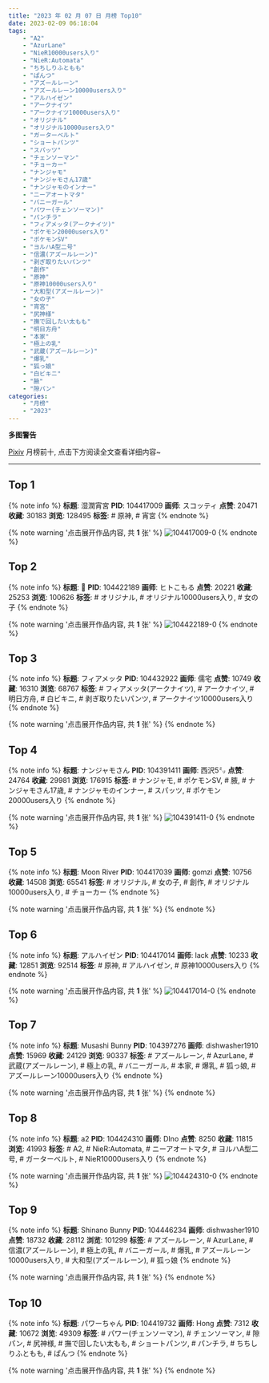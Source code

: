 ```yaml
---
title: "2023 年 02 月 07 日 月榜 Top10"
date: 2023-02-09 06:18:04
tags:
    - "A2"
    - "AzurLane"
    - "NieR10000users入り"
    - "NieR:Automata"
    - "ちちしりふともも"
    - "ぱんつ"
    - "アズールレーン"
    - "アズールレーン10000users入り"
    - "アルハイゼン"
    - "アークナイツ"
    - "アークナイツ10000users入り"
    - "オリジナル"
    - "オリジナル10000users入り"
    - "ガーターベルト"
    - "ショートパンツ"
    - "スパッツ"
    - "チェンソーマン"
    - "チョーカー"
    - "ナンジャモ"
    - "ナンジャモさん17歳"
    - "ナンジャモのインナー"
    - "ニーアオートマタ"
    - "バニーガール"
    - "パワー(チェンソーマン)"
    - "パンチラ"
    - "フィアメッタ(アークナイツ)"
    - "ポケモン20000users入り"
    - "ポケモンSV"
    - "ヨルハA型二号"
    - "信濃(アズールレーン)"
    - "剥ぎ取りたいパンツ"
    - "創作"
    - "原神"
    - "原神10000users入り"
    - "大和型(アズールレーン)"
    - "女の子"
    - "宵宮"
    - "尻神様"
    - "撫で回したい太もも"
    - "明日方舟"
    - "本家"
    - "極上の乳"
    - "武蔵(アズールレーン)"
    - "爆乳"
    - "狐っ娘"
    - "白ビキニ"
    - "腋"
    - "隙パン"
categories:
    - "月榜"
    - "2023"
---
```


<i class="fa fa-triangle-exclamation"></i>**多图警告**<i class="fa fa-triangle-exclamation"></i>

[Pixiv](https://www.pixiv.net/) 月榜前十, 点击下方阅读全文查看详细内容~

<!-- more -->

---

## Top 1

{% note info %}
**标题**: 湿潤宵宮
**PID**: 104417009 **画师**: スコッティ
**点赞**: 20471 **收藏**: 30183 **浏览**: 128495
**标签**: # 原神, # 宵宮
{% endnote %}

{% note warning '点击展开作品内容, 共 **1** 张' %}
![104417009-0](https://i.pixiv.re/img-original/img/2023/01/11/00/00/20/104417009_p0.png)
{% endnote %}

## Top 2

{% note info %}
**标题**: 🐑
**PID**: 104422189 **画师**: ヒトこもる
**点赞**: 20221 **收藏**: 25253 **浏览**: 100626
**标签**: # オリジナル, # オリジナル10000users入り, # 女の子
{% endnote %}

{% note warning '点击展开作品内容, 共 **1** 张' %}
![104422189-0](https://i.pixiv.re/img-original/img/2023/01/11/05/01/34/104422189_p0.png)
{% endnote %}

## Top 3

{% note info %}
**标题**: フィアメッタ
**PID**: 104432922 **画师**: 儒宅
**点赞**: 10749 **收藏**: 16310 **浏览**: 68767
**标签**: # フィアメッタ(アークナイツ), # アークナイツ, # 明日方舟, # 白ビキニ, # 剥ぎ取りたいパンツ, # アークナイツ10000users入り
{% endnote %}

{% note warning '点击展开作品内容, 共 **1** 张' %}
{% endnote %}

## Top 4

{% note info %}
**标题**: ナンジャモさん
**PID**: 104391411 **画师**: 西沢5㍉
**点赞**: 24764 **收藏**: 29981 **浏览**: 176915
**标签**: # ナンジャモ, # ポケモンSV, # 腋, # ナンジャモさん17歳, # ナンジャモのインナー, # スパッツ, # ポケモン20000users入り
{% endnote %}

{% note warning '点击展开作品内容, 共 **1** 张' %}
![104391411-0](https://i.pixiv.re/img-original/img/2023/01/10/00/00/29/104391411_p0.jpg)
{% endnote %}

## Top 5

{% note info %}
**标题**: Moon River
**PID**: 104417039 **画师**: gomzi
**点赞**: 10756 **收藏**: 14508 **浏览**: 65541
**标签**: # オリジナル, # 女の子, # 創作, # オリジナル10000users入り, # チョーカー
{% endnote %}

{% note warning '点击展开作品内容, 共 **1** 张' %}
{% endnote %}

## Top 6

{% note info %}
**标题**: アルハイゼン
**PID**: 104417014 **画师**: lack
**点赞**: 10233 **收藏**: 12851 **浏览**: 92514
**标签**: # 原神, # アルハイゼン, # 原神10000users入り
{% endnote %}

{% note warning '点击展开作品内容, 共 **1** 张' %}
![104417014-0](https://i.pixiv.re/img-original/img/2023/01/11/00/00/21/104417014_p0.png)
{% endnote %}

## Top 7

{% note info %}
**标题**: Musashi Bunny
**PID**: 104397276 **画师**: dishwasher1910
**点赞**: 15969 **收藏**: 24129 **浏览**: 90337
**标签**: # アズールレーン, # AzurLane, # 武蔵(アズールレーン), # 極上の乳, # バニーガール, # 本家, # 爆乳, # 狐っ娘, # アズールレーン10000users入り
{% endnote %}

{% note warning '点击展开作品内容, 共 **1** 张' %}
{% endnote %}

## Top 8

{% note info %}
**标题**: a2
**PID**: 104424310 **画师**: DIno
**点赞**: 8250 **收藏**: 11815 **浏览**: 41993
**标签**: # A2, # NieR:Automata, # ニーアオートマタ, # ヨルハA型二号, # ガーターベルト, # NieR10000users入り
{% endnote %}

{% note warning '点击展开作品内容, 共 **1** 张' %}
![104424310-0](https://i.pixiv.re/img-original/img/2023/01/11/08/54/26/104424310_p0.jpg)
{% endnote %}

## Top 9

{% note info %}
**标题**: Shinano Bunny
**PID**: 104446234 **画师**: dishwasher1910
**点赞**: 18732 **收藏**: 28112 **浏览**: 101299
**标签**: # アズールレーン, # AzurLane, # 信濃(アズールレーン), # 極上の乳, # バニーガール, # 爆乳, # アズールレーン10000users入り, # 大和型(アズールレーン), # 狐っ娘
{% endnote %}

{% note warning '点击展开作品内容, 共 **1** 张' %}
{% endnote %}

## Top 10

{% note info %}
**标题**: パワーちゃん
**PID**: 104419732 **画师**: Hong
**点赞**: 7312 **收藏**: 10672 **浏览**: 49309
**标签**: # パワー(チェンソーマン), # チェンソーマン, # 隙パン, # 尻神様, # 撫で回したい太もも, # ショートパンツ, # パンチラ, # ちちしりふともも, # ぱんつ
{% endnote %}

{% note warning '点击展开作品内容, 共 **1** 张' %}
{% endnote %}
